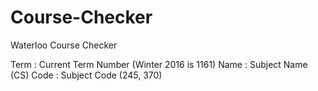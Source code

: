 # Course-Checker

Waterloo Course Checker

Term : Current Term Number (Winter 2016 is 1161)
Name : Subject Name (CS)
Code : Subject Code (245, 370)
